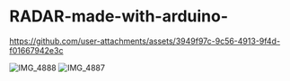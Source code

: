 # RADAR-made-with-arduino-

https://github.com/user-attachments/assets/3949f97c-9c56-4913-9f4d-f01667942e3c

![IMG_4888](https://github.com/user-attachments/assets/6c28112d-3d2b-4a49-a190-5062648ae7d7)
![IMG_4887](https://github.com/user-attachments/assets/f9f9e44a-6a78-4ef8-a6ee-f7067589009b)
